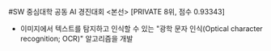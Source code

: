 #SW 중심대학 공동 AI 경진대회 <본선>
[PRIVATE 8위, 점수 0.93343]
- 이미지에서 텍스트를 탐지하고 인식할 수 있는 "광학 문자 인식(Optical character recognition; OCR)" 알고리즘을 개발
